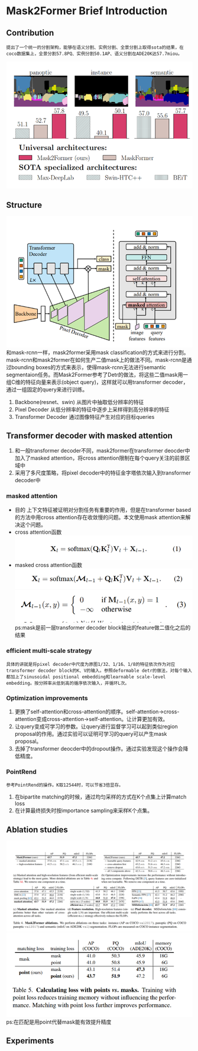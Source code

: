 #  Mask2Former Brief Introduction
## Contribution
    提出了一个统一的分割架构，能够在语义分割、实例分割、全景分割上取得sota的结果，在coco数据集上，全景分割57.8PQ、实例分割50.1AP、语义分割在ADE20K达57.7miou。
![结果对比](https://github.com/haiqiangy/paper_reading/blob/main/segmentation/figs/mask2former_result.png?raw=true)
## Structure
![mask2former结构](https://github.com/haiqiangy/paper_reading/blob/main/segmentation/figs/mask2former_structure.png?raw=true)
和mask-rcnn一样，mask2former采用mask classification的方式来进行分割。mask-rcnn和mask2former在如何生产二值mask上的做法不同。mask-rcnn是通过bounding boxes的方式来表示，使得mask-rcnn无法进行semantic segmentaion任务。而Mask2Former参考了Detr的做法，将这些二值mask用一组C维的特征向量来表示(object query)，这样就可以用transformer decoder，通过一组固定的query来进行训练。
1. Backbone(resnet、swin)
    从图片中抽取低分辨率的特征
2. Pixel Decoder
    从低分辨率的特征中逐步上采样得到高分辨率的特征
3. Transformer Decoder
    通过图像特征产生对应的目标queries
## Transformer decoder with masked attention
1. 和一般transformer decoder不同，mask2former在transformer deocder中加入了masked attention，将cross attention限制在每个query关注的前景区域中
2. 采用了多尺度策略，将pixel decoder中的特征金字塔依次输入到transformer decoder中
### masked attention
- 目的
    上下文特征被证明对分割任务有重要的作用，但是在transformer based的方法中用cross attention存在收敛慢的问题。本文使用mask attention来解决这个问题。
- cross attention函数
![cross attention](https://github.com/haiqiangy/paper_reading/blob/main/segmentation/figs/cross_attention_function.png?raw=true)
- masked cross attention函数
![masked cross attention](https://github.com/haiqiangy/paper_reading/blob/main/segmentation/figs/masked_cross_attention_1.png?raw=true)
![masked cross attention2](https://github.com/haiqiangy/paper_reading/blob/main/segmentation/figs/masked_cross_attention_2.png?raw=true)
    ps:mask是前一层transformer decoder block输出的feature做二值化之后的结果
### efficient multi-scale strategy
    具体的讲就是将pixel decoder中尺度为原图1/32、1/16、1/8的特征依次作为对应transformer decoder block的K、V的输入。参照deformable detr的做法，对每个输入都加上了sinusoidal positional embedding和learnable scale-level embedding。按分辨率从低到高的循序依次输入，并循环L次。
### Optimization improvements
1. 更换了self-attention和cross-attention的顺序。self-attention->cross-attention变成cross-attention->self-attention。让计算更加有效。
2. 让query变成可学习的参数。让query进行监督学习可以起到类似region proposal的作用。通过实验可以证明可学习的query可以产生mask proposal。
3. 去掉了transformer deocder中的dropout操作。通过实验发现这个操作会降低精度。
### PointRend
    参考PointRend的操作。K取12544时，可以节省3倍显存。
1. 在bipartite matching的时候，通过均匀采样的方式在K个点集上计算match loss
2. 在计算最终损失时按importance sampling来采样K个点集。
## Ablation studies
![albation](https://github.com/haiqiangy/paper_reading/blob/main/segmentation/figs/mask2fomer_ablation.png?raw=true)
![albation2](https://github.com/haiqiangy/paper_reading/blob/main/segmentation/figs/mask2fomer_ablation2.png?raw=true)
ps:在匹配是用point代替mask能有效提升精度
## Experiments

